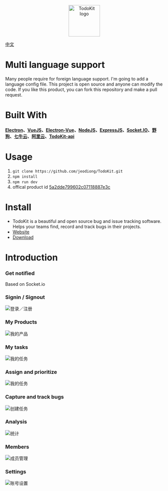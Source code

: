 <p align="center">
  <a href="https://jeodiong.github.io/#/projects/todokit" target="_blank" rel="noopener noreferrer">
    <img width="100" src="http://oeu9bzhq1.bkt.clouddn.com/todokit/logo/256x256.png" alt="TodoKit logo">
  </a>
</p>

[中文](https://github.com/jeodiong/TodoKit/blob/dev/README-ZH.md)

# Multi language support
Many people require for foreign language support. I'm going to add a language config file. This project is open source and anyone can modify the code. If you like this product, you can fork this repository and make a pull request.

# Built With 
#### [Electron](https://github.com/electron/electron)、[VueJS](https://github.com/vuejs/vue)、[Electron-Vue](https://github.com/SimulatedGREG/electron-vue)、[NodeJS](https://github.com/nodejs/node)、[ExpressJS](https://github.com/expressjs/express)、[Socket.IO](https://github.com/socketio/socket.io)、[野狗](https://www.wilddog.com)、[七牛云](https://www.qiniu.com/)、[阿里云](https://www.aliyu.com/)、[TodoKit-api](https://github.com/jeodiong/TodoKit-api)

# Usage
 1. `git clone https://github.com/jeodiong/TodoKit.git`
 2. `npm install`
 3. `npm run dev`
 4. offical product id [5a2dde799602c07118887e3c](5a2dde799602c07118887e3c)

# Install

* TodoKit is a beautiful and open source bug and issue tracking software. Helps your teams find, record and track bugs in their projects.
* [Website](https://jeodiong.github.io/#/projects/todokit)
* [Download ](https://github.com/jeodiong/TodoKit/releases)

# Introduction 

### Get notified

Based on Socket.io
<!-- 基于Socket.io实现消息的实时通知，包括加入新项目、创建新任务、获得新评论、任务流转、事实聊天等等 -->


### Signin / Signout

![登录／注册](https://ws1.sinaimg.cn/large/006tNc79gy1fjk8m2hhczj31kw124q69.jpg)


### My Products

![我的产品](https://ws4.sinaimg.cn/large/006tNc79gy1fl9hn6u6mtj31kw132dlz.jpg)


### My tasks

![我的任务](https://ws2.sinaimg.cn/large/006tNc79gy1fl9hnl2tqzj31kw132jzd.jpg)


### Assign and prioritize

![我的任务](https://ws3.sinaimg.cn/large/006tNc79gy1fl9hojzkvjj31kw132k4l.jpg)


### Capture and track bugs

![创建任务](https://ws2.sinaimg.cn/large/006tNc79gy1fl9hpjjuo4j31kw132n5i.jpg)


### Analysis

![统计](https://ws4.sinaimg.cn/large/006tNc79gy1fl9hpzuhb4j31kw132qb6.jpg)


### Members

![成员管理](https://ws4.sinaimg.cn/large/006tNc79gy1fl9hqctbvoj31kw132e0d.jpg)



### Settings

![账号设置](https://ws3.sinaimg.cn/large/006tNc79gy1fl9hqwau1xj31kw13247z.jpg)



